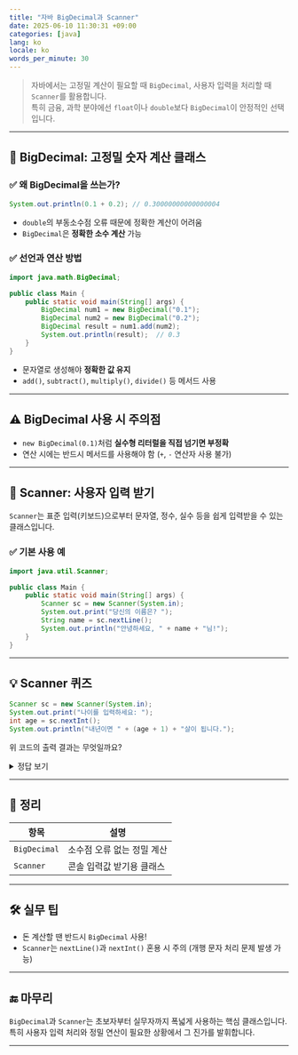 ```yaml
---
title: "자바 BigDecimal과 Scanner"
date: 2025-06-10 11:30:31 +09:00
categories: [java]
lang: ko
locale: ko
words_per_minute: 30
---
```


> 자바에서는 고정밀 계산이 필요할 때 `BigDecimal`, 사용자 입력을 처리할 때 `Scanner`를 활용합니다.  
> 특히 금융, 과학 분야에선 `float`이나 `double`보다 `BigDecimal`이 안정적인 선택입니다.

---

## 🔹 BigDecimal: 고정밀 숫자 계산 클래스

### ✅ 왜 BigDecimal을 쓰는가?

```java
System.out.println(0.1 + 0.2); // 0.30000000000000004
```

- `double`의 부동소수점 오류 때문에 정확한 계산이 어려움
- `BigDecimal`은 **정확한 소수 계산** 가능

### ✅ 선언과 연산 방법

```java
import java.math.BigDecimal;

public class Main {
    public static void main(String[] args) {
        BigDecimal num1 = new BigDecimal("0.1");
        BigDecimal num2 = new BigDecimal("0.2");
        BigDecimal result = num1.add(num2);
        System.out.println(result);  // 0.3
    }
}
```

- 문자열로 생성해야 **정확한 값 유지**
- `add()`, `subtract()`, `multiply()`, `divide()` 등 메서드 사용

---

## ⚠ BigDecimal 사용 시 주의점

- `new BigDecimal(0.1)`처럼 **실수형 리터럴을 직접 넘기면 부정확**
- 연산 시에는 반드시 메서드를 사용해야 함 (`+`, `-` 연산자 사용 불가)

---

## 🔹 Scanner: 사용자 입력 받기

`Scanner`는 표준 입력(키보드)으로부터 문자열, 정수, 실수 등을 쉽게 입력받을 수 있는 클래스입니다.

### ✅ 기본 사용 예

```java
import java.util.Scanner;

public class Main {
    public static void main(String[] args) {
        Scanner sc = new Scanner(System.in);
        System.out.print("당신의 이름은? ");
        String name = sc.nextLine();
        System.out.println("안녕하세요, " + name + "님!");
    }
}
```

---

## 💡 Scanner 퀴즈

```java
Scanner sc = new Scanner(System.in);
System.out.print("나이를 입력하세요: ");
int age = sc.nextInt();
System.out.println("내년이면 " + (age + 1) + "살이 됩니다.");
```
위 코드의 출력 결과는 무엇일까요?
<details>
<summary>정답 보기</summary>

- 예를 들어 `25`를 입력하면  
출력: `내년이면 26살이 됩니다.`

</details>

---

## 📌 정리

| 항목        | 설명 |
|-------------|------|
| `BigDecimal` | 소수점 오류 없는 정밀 계산 |
| `Scanner`    | 콘솔 입력값 받기용 클래스 |

---

## 🛠 실무 팁

- 돈 계산할 땐 반드시 `BigDecimal` 사용!
- `Scanner`는 `nextLine()`과 `nextInt()` 혼용 시 주의 (개행 문자 처리 문제 발생 가능)

---

## 🔚 마무리

`BigDecimal`과 `Scanner`는 초보자부터 실무자까지 폭넓게 사용하는 핵심 클래스입니다.  
특히 사용자 입력 처리와 정밀 연산이 필요한 상황에서 그 진가를 발휘합니다.

---
